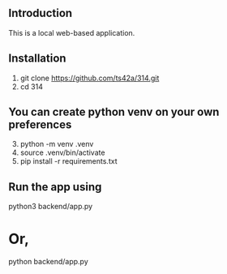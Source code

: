 ## Introduction
This is a local web-based application.

## Installation
1. git clone https://github.com/ts42a/314.git
2. cd 314
## You can create python venv on your own preferences
3. python -m venv .venv
4. source .venv/bin/activate       
5. pip install -r requirements.txt  

## Run the app using
python3 backend/app.py 
# Or,
python backend/app.py

